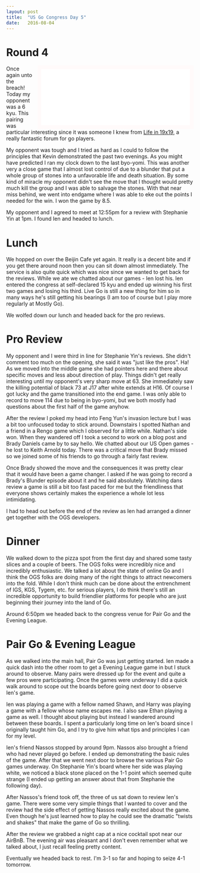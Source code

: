 ```yaml
---
layout: post
title:  "US Go Congress Day 5"
date:   2016-08-04
---
```


# Round 4

<iframe id="gokibitz-Vk2bBrRd-" src="//gokibitz.com/kifu/Vk2bBrRd-"
style="float: right; margin-left: 1em; width: 400px; max-height:
555px; display: block; border: 10px solid snow;"></iframe> <script
src="//gokibitz.com/embed/Vk2bBrRd-"></script>

Once again unto the breach! Today my opponent was a 6 kyu. This
pairing was particular interesting since it was someone I knew from
[Life in 19x19](http://lifein19x19.com), a really fantastic forum for
go players.

My opponent was tough and I tried as hard as I could to
follow the principles that Kevin demonstrated the past two
evenings. As you might have predicted I ran my clock down to the last
byo-yomi. This was another very a close game
that I almost lost control of due to a blunder that put a whole group of
stones into a unfavorable life and death situation. By some kind of
miracle my opponent didn't see the move that I thought would pretty much kill
the group and I was able to salvage the stones. With that near miss
behind, we went into endgame where I was able to eke out the
points I needed for the win. I won the game by 8.5.

My opponent and I agreed to meet at 12:55pm for a review with Stephanie Yin
at 1pm. I found Ien and headed to lunch.

# Lunch

We hopped on over the Beijin Cafe yet again. It really is a decent
bite and if you get there around noon then you can sit down almost
immediately. The service is also quite quick which was nice since we
wanted to get back for the reviews. While we ate we chatted about our
games - Ien lost his. Ien entered the congress at self-declared 15 kyu
and ended up winning his first two games and losing his third. Live Go
is still a new thing for him so in many ways he's still getting his
bearings (I am too of course but I play more regularly at Mostly Go).

We wolfed down our lunch and headed back for the pro reviews.

# Pro Review

My opponent and I were third in line for Stephanie Yin's reviews. She didn't
comment too much on the opening, she said it was "just like the
pros". Ha! As we moved into the middle game she had pointers here and
there about specific moves and less about direction of play. Things
didn't get really interesting until my opponent's very sharp move
at 63. She immediately saw the killing potential of black 73 at J17
after white extends at H16. Of course I got lucky and the game
transitioned into the end game. I was only able to record to move 114
due to being in byo-yomi, but we both mostly had questions
about the first half of the game anyhow.

After the review I poked my head into Feng Yun's invasion lecture but
I was a bit too unfocused today to stick around. Downstairs I spotted
Nathan and a friend in a Rengo game which I observed for a little
while. Nathan's side won. When they wandered off I took a second to
work on a blog post and Brady Daniels came by to say hello. We
chatted about our US Open games - he lost to Keith Arnold
today. There was a critical move that Brady missed so we
joined some of his friends to go through a fairly fast review.

Once Brady showed the move and the consequences it was pretty clear
that it would have been a game changer. I asked if he was going to
record a Brady's Blunder episode about it and he said
absolutely. Watching dans review a game is still a bit too fast paced
for me but the friendliness that everyone shows certainly makes the
experience a whole lot less intimidating.

I had to head out before the end of the review as Ien had arranged a
dinner get together with the OGS developers.

# Dinner 

We walked down to the pizza spot from the first day and shared some
tasty slices and a couple of beers. The OGS folks were incredibly nice
and incredibly enthusiastic. We talked a lot about the state of online Go
and I think the OGS folks are doing many of the right things to
attract newcomers into the fold. While I don't think much can be done
about the entrenchment of IGS, KGS, Tygem, etc. for serious players, I
do think there's still an incredible opportunity to build friendlier
platforms for people who are just beginning their journey into the
land of Go.

Around 6:50pm we headed back to the congress venue for Pair Go and the
Evening League.

# Pair Go & Evening League

As we walked into the main hall, Pair Go was just getting started. Ien
made a quick dash into the other room to get a Evening League game in
but I stuck around to observe. Many pairs were dressed up for the
event and quite a few pros were participating. Once the games were
underway I did a quick walk around to scope out the boards before
going next door to observe Ien's game.

Ien was playing a game with a fellow named Shawn, and Harry was
playing a game with a fellow whose name escapes me. I also saw Ethan
playing a game as well. I thought about playing but instead I wandered
around between these boards. I spent a particularly long time on Ien's
board since I originally taught him Go, and I try to give him what
tips and principles I can for my level.

Ien's friend Nassos stopped by around 9pm. Nassos also brought a
friend who had never played go before. I ended up demonstrating the
basic rules of the game. After that we went next door to browse the
various Pair Go games underway. On Stephanie Yin's board where her side was
playing white, we noticed a black stone placed on the 1-1 point which
seemed quite strange (I ended up getting an answer about that from
Stephanie the following day).

After Nassos's friend took off, the three of us sat down to review
Ien's game. There were some very simple things that I wanted to cover
and the review had the side effect of getting Nassos really excited
about the game. Even though he's just learned how to play he could see
the dramatic "twists and shakes" that make the game of Go so thrilling.

After the review we grabbed a night cap at a nice cocktail spot near
our AirBnB. The evening air was pleasant and I don't even remember
what we talked about, I just recall feeling pretty content.

Eventually we headed back to rest. I'm 3-1 so far and hoping to seize
4-1 tomorrow.

